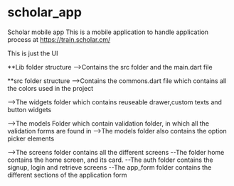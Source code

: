 # scholar_app

Scholar mobile app
This is a mobile application to handle application process at https://train.scholar.cm/

This is just the UI

**Lib folder structure
-->Contains the src folder and the main.dart file



**src folder structure
-->Contains the commons.dart file which contains all the colors used in the project

-->The widgets folder which contains reuseable drawer,custom texts and button widgets

-->The models Folder which contain validation folder, in which all the validation forms are found in
-->The models folder also contains the option picker elements

-->The screens folder contains all the different screens
  --The folder home contains the home screen, and its card.
  --The auth folder contains the signup, login and retrieve screens
  --The app_form folder contains the different sections of the application form


